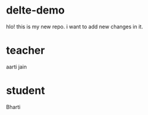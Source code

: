 # delte-demo

hlo! this is my new repo.
i want to add new changes in it.

# teacher

aarti jain

# student

Bharti
